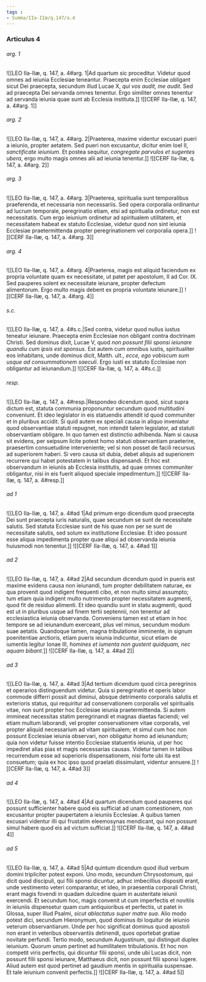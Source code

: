```yaml
---
tags : 
- Summa/IIa-IIæ/q.147/a.4
---
```


### Articulus 4

###### arg. 1
![[LEO IIa-IIæ, q. 147, a. 4#arg. 1|Ad quartum sic proceditur. Videtur quod omnes ad ieiunia Ecclesiae teneantur. Praecepta enim Ecclesiae obligant sicut Dei praecepta, secundum illud Lucae X, *qui vos audit, me audit*. Sed ad praecepta Dei servanda omnes tenentur. Ergo similiter omnes tenentur ad servanda ieiunia quae sunt ab Ecclesia instituta.]]
![[CERF IIa-IIæ, q. 147, a. 4#arg. 1]]

###### arg. 2
![[LEO IIa-IIæ, q. 147, a. 4#arg. 2|Praeterea, maxime videntur excusari pueri a ieiunio, propter aetatem. Sed pueri non excusantur, dicitur enim Ioel II, *sanctificate ieiunium*. Et postea sequitur, *congregate parvulos et sugentes ubera*, ergo multo magis omnes alii ad ieiunia tenentur.]]
![[CERF IIa-IIæ, q. 147, a. 4#arg. 2]]

###### arg. 3
![[LEO IIa-IIæ, q. 147, a. 4#arg. 3|Praeterea, spiritualia sunt temporalibus praeferenda, et necessaria non necessariis. Sed opera corporalia ordinantur ad lucrum temporale, peregrinatio etiam, etsi ad spiritualia ordinetur, non est necessitatis. Cum ergo ieiunium ordinetur ad spiritualem utilitatem, et necessitatem habeat ex statuto Ecclesiae, videtur quod non sint ieiunia Ecclesiae praetermittenda propter peregrinationem vel corporalia opera.]]
![[CERF IIa-IIæ, q. 147, a. 4#arg. 3]]

###### arg. 4
![[LEO IIa-IIæ, q. 147, a. 4#arg. 4|Praeterea, magis est aliquid faciendum ex propria voluntate quam ex necessitate, ut patet per apostolum, II ad Cor. IX. Sed pauperes solent ex necessitate ieiunare, propter defectum alimentorum. Ergo multo magis debent ex propria voluntate ieiunare.]]
![[CERF IIa-IIæ, q. 147, a. 4#arg. 4]]

###### s.c.
![[LEO IIa-IIæ, q. 147, a. 4#s.c.|Sed contra, videtur quod nullus iustus teneatur ieiunare. Praecepta enim Ecclesiae non obligant contra doctrinam Christi. Sed dominus dixit, Lucae V, quod *non possunt filii sponsi ieiunare quandiu cum ipsis est sponsus*. Est autem cum omnibus iustis, spiritualiter eos inhabitans, unde dominus dicit, Matth. ult., *ecce, ego vobiscum sum usque ad consummationem saeculi*. Ergo iusti ex statuto Ecclesiae non obligantur ad ieiunandum.]]
![[CERF IIa-IIæ, q. 147, a. 4#s.c.]]

###### resp.
![[LEO IIa-IIæ, q. 147, a. 4#resp.|Respondeo dicendum quod, sicut supra dictum est, statuta communia proponuntur secundum quod multitudini conveniunt. Et ideo legislator in eis statuendis attendit id quod communiter et in pluribus accidit. Si quid autem ex speciali causa in aliquo inveniatur quod observantiae statuti repugnet, non intendit talem legislator, ad statuti observantiam obligare. In quo tamen est distinctio adhibenda. Nam si causa sit evidens, per seipsum licite potest homo statuti observantiam praeterire, praesertim consuetudine interveniente; vel si non posset de facili recursus ad superiorem haberi. Si vero causa sit dubia, debet aliquis ad superiorem recurrere qui habet potestatem in talibus dispensandi. Et hoc est observandum in ieiuniis ab Ecclesia institutis, ad quae omnes communiter obligantur, nisi in eis fuerit aliquod speciale impedimentum.]]
![[CERF IIa-IIæ, q. 147, a. 4#resp.]]

###### ad 1
![[LEO IIa-IIæ, q. 147, a. 4#ad 1|Ad primum ergo dicendum quod praecepta Dei sunt praecepta iuris naturalis, quae secundum se sunt de necessitate salutis. Sed statuta Ecclesiae sunt de his quae non per se sunt de necessitate salutis, sed solum ex institutione Ecclesiae. Et ideo possunt esse aliqua impedimenta propter quae aliqui ad observanda ieiunia huiusmodi non tenentur.]]
![[CERF IIa-IIæ, q. 147, a. 4#ad 1]]

###### ad 2
![[LEO IIa-IIæ, q. 147, a. 4#ad 2|Ad secundum dicendum quod in pueris est maxime evidens causa non ieiunandi, tum propter debilitatem naturae, ex qua provenit quod indigent frequenti cibo, et non multo simul assumpto; tum etiam quia indigent multo nutrimento propter necessitatem augmenti, quod fit de residuo alimenti. Et ideo quandiu sunt in statu augmenti, quod est ut in pluribus usque ad finem tertii septennii, non tenentur ad ecclesiastica ieiunia observanda. Conveniens tamen est ut etiam in hoc tempore se ad ieiunandum exerceant, plus vel minus, secundum modum suae aetatis. Quandoque tamen, magna tribulatione imminente, in signum poenitentiae arctioris, etiam pueris ieiunia indicuntur, sicut etiam de iumentis legitur Ionae III, *homines et iumenta non gustent quidquam, nec aquam bibant*.]]
![[CERF IIa-IIæ, q. 147, a. 4#ad 2]]

###### ad 3
![[LEO IIa-IIæ, q. 147, a. 4#ad 3|Ad tertium dicendum quod circa peregrinos et operarios distinguendum videtur. Quia si peregrinatio et operis labor commode differri possit aut diminui, absque detrimento corporalis salutis et exterioris status, qui requiritur ad conservationem corporalis vel spiritualis vitae, non sunt propter hoc Ecclesiae ieiunia praetermittenda. Si autem immineat necessitas statim peregrinandi et magnas diaetas faciendi; vel etiam multum laborandi, vel propter conservationem vitae corporalis, vel propter aliquid necessarium ad vitam spiritualem; et simul cum hoc non possunt Ecclesiae ieiunia observari, non obligatur homo ad ieiunandum; quia non videtur fuisse intentio Ecclesiae statuentis ieiunia, ut per hoc impediret alias pias et magis necessarias causas. Videtur tamen in talibus recurrendum esse ad superioris dispensationem, nisi forte ubi ita est consuetum; quia ex hoc ipso quod praelati dissimulant, videntur annuere.]]
![[CERF IIa-IIæ, q. 147, a. 4#ad 3]]

###### ad 4
![[LEO IIa-IIæ, q. 147, a. 4#ad 4|Ad quartum dicendum quod pauperes qui possunt sufficienter habere quod eis sufficiat ad unam comestionem, non excusantur propter paupertatem a ieiuniis Ecclesiae. A quibus tamen excusari videntur illi qui frustatim eleemosynas mendicant, qui non possunt simul habere quod eis ad victum sufficiat.]]
![[CERF IIa-IIæ, q. 147, a. 4#ad 4]]

###### ad 5
![[LEO IIa-IIæ, q. 147, a. 4#ad 5|Ad quintum dicendum quod illud verbum domini tripliciter potest exponi. Uno modo, secundum Chrysostomum, qui dicit quod discipuli, qui filii sponsi dicuntur, adhuc imbecillius dispositi erant, unde vestimento veteri comparantur, et ideo, in praesentia corporali Christi, erant magis fovendi in quadam dulcedine quam in austeritate ieiunii exercendi. Et secundum hoc, magis convenit ut cum imperfectis et novitiis in ieiuniis dispensetur quam cum antiquioribus et perfectis, ut patet in Glossa, super illud Psalmi, *sicut ablactatus super matre sua*. Alio modo potest dici, secundum Hieronymum, quod dominus ibi loquitur de ieiunio veterum observantiarum. Unde per hoc significat dominus quod apostoli non erant in veteribus observantiis detinendi, quos oportebat gratiae novitate perfundi. Tertio modo, secundum Augustinum, qui distinguit duplex ieiunium. Quorum unum pertinet ad humilitatem tribulationis. Et hoc non competit viris perfectis, qui dicuntur filii sponsi, unde ubi Lucas dicit, non possunt filii sponsi ieiunare, Matthaeus dicit, non possunt filii sponsi lugere. Aliud autem est quod pertinet ad gaudium mentis in spiritualia suspensae. Et tale ieiunium convenit perfectis.]]
![[CERF IIa-IIæ, q. 147, a. 4#ad 5]]

